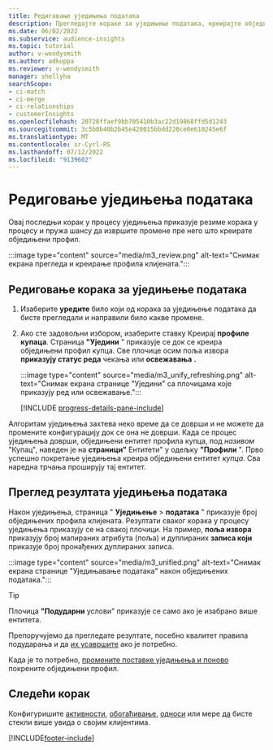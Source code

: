 ```yaml
---
title: Редиговање уједињења података
description: Прегледајте кораке за уједињење података, креирајте обједињене профиле клијената и прегледајте резултате
ms.date: 06/02/2022
ms.subservice: audience-insights
ms.topic: tutorial
author: v-wendysmith
ms.author: adkuppa
ms.reviewer: v-wendysmith
manager: shellyha
searchScope:
- ci-match
- ci-merge
- ci-relationships
- customerInsights
ms.openlocfilehash: 20728ffaef9bb705410b3ac22d19868ffd5d1243
ms.sourcegitcommit: 3c5b0b40b2b45e420015bbdd228ce0e610245e6f
ms.translationtype: MT
ms.contentlocale: sr-Cyrl-RS
ms.lasthandoff: 07/12/2022
ms.locfileid: "9139602"
---
```

# <a name="review-data-unification"></a>Редиговање уједињења података

Овај последњи корак у процесу уједињења приказује резиме корака у процесу и пружа шансу да извршите промене пре него што креирате обједињени профил.

:::image type="content" source="media/m3_review.png" alt-text="Снимак екрана прегледа и креирање профила клијената.":::

## <a name="review-the-data-unification-steps"></a>Редиговање корака за уједињење података

1. Изаберите **уредите** било који од корака за уједињење података да бисте прегледали и направили било какве промене.

1. Ако сте задовољни избором, изаберите ставку Креирај **профиле купаца**. Страница **"Уједини** " приказује се док се креира обједињени профил купца. Све плочице осим поља извора **приказују статус реда** чекања или **освежавања** **.**

   :::image type="content" source="media/m3_unify_refreshing.png" alt-text="Снимак екрана странице &quot;Уједини&quot; са плочицама које приказују ред или освежавање.":::

   [!INCLUDE [progress-details-pane-include](includes/progress-details-pane.md)]

Алгоритам уједињења захтева неко време да се доврши и не можете да промените конфигурацију док се она не доврши. Када се процес уједињења доврши, обједињени ентитет профила купца, под *називом* "Купац", наведен је на **страници"** Ентитети" у одељку **"Профили** ". Прво успешно покретање уједињења креира обједињени ентитет *купца*. Сва наредна трчања проширују тај ентитет.

## <a name="review-the-results-of-data-unification"></a>Преглед резултата уједињења података

Након уједињења, страница " **Уједињење** > **података** " приказује број обједињених профила клијената. Резултати сваког корака у процесу уједињења приказују се на свакој плочици. На пример, **поља извора** приказују број мапираних атрибута (поља) и дуплираних **записа који** приказује број пронађених дуплираних записа.

:::image type="content" source="media/m3_unified.png" alt-text="Снимак екрана странице &quot;Уједињавање података&quot; након обједињених података.":::

> [!TIP]
> Плочица **"Подударни** услови" приказује се само ако је изабрано више ентитета.

Препоручујемо да прегледате резултате, посебно квалитет правила подударања и да [их усавршите](data-unification-update.md#manage-match-rules) ако је потребно.

Када је то потребно, [промените поставке уједињења и поново](data-unification-update.md) покрените обједињени профил.

## <a name="next-step"></a>Следећи корак

Конфигуришите [активности](activities.md), [обогаћивање](enrichment-hub.md), [односи](relationships.md) или мере [да](measures.md) бисте стекли више увида о својим клијентима.

[!INCLUDE[footer-include](includes/footer-banner.md)]

